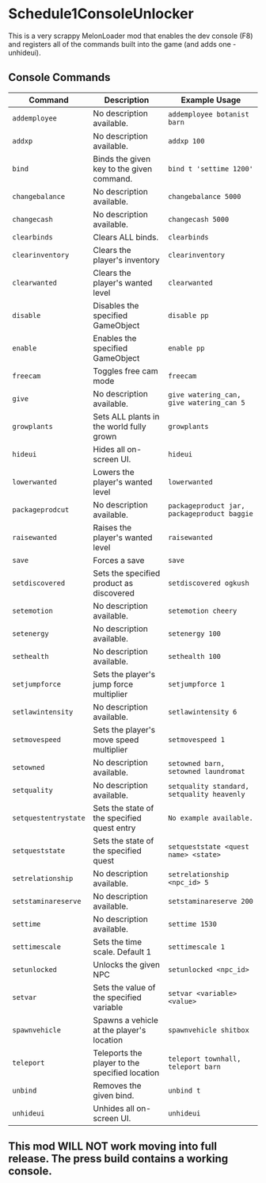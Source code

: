 # Schedule1ConsoleUnlocker
This is a very scrappy MelonLoader mod that enables the dev console (F8) and registers all of the commands built into the game (and adds one - unhideui).

## **Console Commands**

| **Command** | **Description** | **Example Usage** |
|------------|----------------|------------------|
| `addemployee` | No description available. | `addemployee botanist barn` |
| `addxp` | No description available. | `addxp 100` |
| `bind` | Binds the given key to the given command. | `bind t 'settime 1200'` |
| `changebalance` | No description available. | `changebalance 5000` |
| `changecash` | No description available. | `changecash 5000` |
| `clearbinds` | Clears ALL binds. | `clearbinds` |
| `clearinventory` | Clears the player's inventory | `clearinventory` |
| `clearwanted` | Clears the player's wanted level | `clearwanted` |
| `disable` | Disables the specified GameObject | `disable pp` |
| `enable` | Enables the specified GameObject | `enable pp` |
| `freecam` | Toggles free cam mode | `freecam` |
| `give` | No description available. | `give watering_can, give watering_can 5` |
| `growplants` | Sets ALL plants in the world fully grown | `growplants` |
| `hideui` | Hides all on-screen UI. | `hideui` |
| `lowerwanted` | Lowers the player's wanted level | `lowerwanted` |
| `packageprodcut` | No description available. | `packageproduct jar, packageproduct baggie` |
| `raisewanted` | Raises the player's wanted level | `raisewanted` |
| `save` | Forces a save | `save` |
| `setdiscovered` | Sets the specified product as discovered | `setdiscovered ogkush` |
| `setemotion` | No description available. | `setemotion cheery` |
| `setenergy` | No description available. | `setenergy 100` |
| `sethealth` | No description available. | `sethealth 100` |
| `setjumpforce` | Sets the player's jump force multiplier | `setjumpforce 1` |
| `setlawintensity` | No description available. | `setlawintensity 6` |
| `setmovespeed` | Sets the player's move speed multiplier | `setmovespeed 1` |
| `setowned` | No description available. | `setowned barn, setowned laundromat` |
| `setquality` | No description available. | `setquality standard, setquality heavenly` |
| `setquestentrystate` | Sets the state of the specified quest entry | `No example available.` |
| `setqueststate` | Sets the state of the specified quest | `setqueststate <quest name> <state>` |
| `setrelationship` | No description available. | `setrelationship <npc_id> 5` |
| `setstaminareserve` | No description available. | `setstaminareserve 200` |
| `settime` | No description available. | `settime 1530` |
| `settimescale` | Sets the time scale. Default 1 | `settimescale 1` |
| `setunlocked` | Unlocks the given NPC | `setunlocked <npc_id>` |
| `setvar` | Sets the value of the specified variable | `setvar <variable> <value>` |
| `spawnvehicle` | Spawns a vehicle at the player's location | `spawnvehicle shitbox` |
| `teleport` | Teleports the player to the specified location | `teleport townhall, teleport barn` |
| `unbind` | Removes the given bind. | `unbind t` |
| `unhideui` | Unhides all on-screen UI. | `unhideui` |

## This mod WILL NOT work moving into full release. The press build contains a working console.
